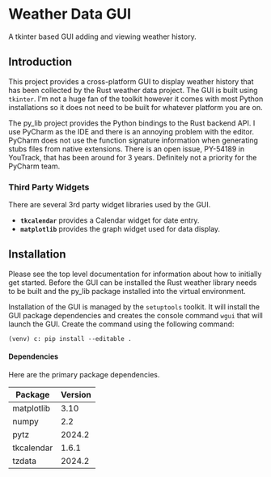 # Weather Data GUI
A tkinter based GUI adding and viewing weather history.

## Introduction
This project provides a cross-platform GUI to display weather history that has
been collected by the Rust weather data project. The GUI is built using
`tkinter`. I'm not a huge fan of the toolkit however it comes with most Python
installations so it does not need to be built for whatever platform you are on.

The py_lib project provides the Python bindings to the Rust backend API. I
use PyCharm as the IDE and there is an annoying problem with the editor.
PyCharm does not use the function signature information when generating stubs
files from native extensions. There is an open issue, PY-54189 in YouTrack,
that has been around for 3 years. Definitely not a priority for the PyCharm
team.

### Third Party Widgets

There are several 3rd party widget libraries used by the GUI.

- **`tkcalendar`** provides a Calendar widget for date entry.
- **`matplotlib`** provides the graph widget used for data display.

## Installation

Please see the top level documentation for information about how to initially
get started. Before the GUI can be installed the Rust weather library needs
to be built and the py_lib package installed into the virtual environment.  

Installation of the GUI is managed by the `setuptools` toolkit. It will install
the GUI package dependencies and creates the console command `wgui` that will
launch the GUI. Create the command using the following command:

```
(venv) c: pip install --editable .
```

#### Dependencies
Here are the primary package dependencies.

| Package    | Version |
|------------|---------|
| matplotlib | 3.10    |
| numpy      | 2.2     |
| pytz       | 2024.2  |
| tkcalendar | 1.6.1   |
| tzdata     | 2024.2  |

